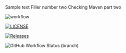 Sample text
Filler number two
Checking Maven part two

![workflow](https://github.com/40517473/Sem/actions/workflows/main.yml/badge.svg)

[![LICENSE](https://img.shields.io/github/license/40517473/sem.svg?style=flat-square)](https://github.com/40517473/sem/blob/master/LICENSE)

[![Releases](https://img.shields.io/github/release/40517473/sem/all.svg?style=flat-square)](https://github.com/40517473/sem/releases)

![GitHub Workflow Status (branch)](https://img.shields.io/github/workflow/status/40517473/sem/A%20workflow%20for%20my%20Hello%20World%20App/develop)

